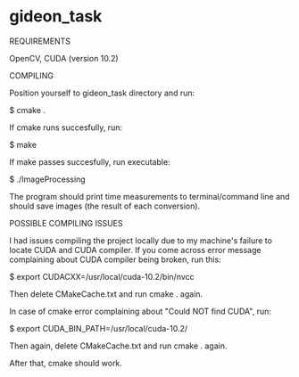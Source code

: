 # gideon_task

REQUIREMENTS

OpenCV, CUDA (version 10.2)

COMPILING

Position yourself to gideon_task directory and run:

$ cmake .

If cmake runs succesfully, run:

$ make

If make passes succesfully, run executable:

$ ./ImageProcessing

The program should print time measurements to terminal/command line and should save images (the result of each conversion).

POSSIBLE COMPILING ISSUES

I had issues compiling the project locally due to my machine's failure to locate CUDA and CUDA compiler.
If you come across error message complaining about CUDA compiler being broken, run this:

$ export CUDACXX=/usr/local/cuda-10.2/bin/nvcc

Then delete CMakeCache.txt and run cmake . again.

In case of cmake error complaining about "Could NOT find CUDA", run:

$ export CUDA_BIN_PATH=/usr/local/cuda-10.2/

Then again, delete CMakeCache.txt and run cmake . again.

After that, cmake should work.
